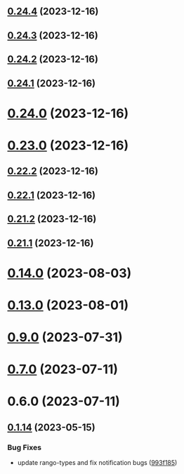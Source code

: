 ## [0.24.4](https://github.com/yeager-eren/rango-client/compare/provider-taho@0.24.3...provider-taho@0.24.4) (2023-12-16)



## [0.24.3](https://github.com/yeager-eren/rango-client/compare/provider-taho@0.24.2...provider-taho@0.24.3) (2023-12-16)



## [0.24.2](https://github.com/yeager-eren/rango-client/compare/provider-taho@0.24.1...provider-taho@0.24.2) (2023-12-16)



## [0.24.1](https://github.com/yeager-eren/rango-client/compare/provider-taho@0.24.0...provider-taho@0.24.1) (2023-12-16)



# [0.24.0](https://github.com/yeager-eren/rango-client/compare/provider-taho@0.23.0...provider-taho@0.24.0) (2023-12-16)



# [0.23.0](https://github.com/yeager-eren/rango-client/compare/provider-taho@0.22.2...provider-taho@0.23.0) (2023-12-16)



## [0.22.2](https://github.com/yeager-eren/rango-client/compare/provider-taho@0.22.1...provider-taho@0.22.2) (2023-12-16)



## [0.22.1](https://github.com/yeager-eren/rango-client/compare/provider-taho@0.21.2...provider-taho@0.22.1) (2023-12-16)



## [0.21.2](https://github.com/yeager-eren/rango-client/compare/provider-taho@0.21.1-next.68...provider-taho@0.21.2) (2023-12-16)



## [0.21.1](https://github.com/yeager-eren/rango-client/compare/provider-taho@0.22.0...provider-taho@0.21.1) (2023-12-16)



# [0.14.0](https://github.com/rango-exchange/rango-client/compare/provider-taho@0.13.0...provider-taho@0.14.0) (2023-08-03)



# [0.13.0](https://github.com/rango-exchange/rango-client/compare/provider-taho@0.12.0...provider-taho@0.13.0) (2023-08-01)



# [0.9.0](https://github.com/rango-exchange/rango-client/compare/provider-taho@0.8.0...provider-taho@0.9.0) (2023-07-31)



# [0.7.0](https://github.com/rango-exchange/rango-client/compare/provider-taho@0.6.0...provider-taho@0.7.0) (2023-07-11)



# 0.6.0 (2023-07-11)



## [0.1.14](https://github.com/rango-exchange/rango-client/compare/provider-taho@0.1.13...provider-taho@0.1.14) (2023-05-15)


### Bug Fixes

* update rango-types and fix notification bugs ([993f185](https://github.com/rango-exchange/rango-client/commit/993f185e0b8c5e5e15a2c65ba2d85d1f9c8daa90))



